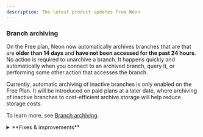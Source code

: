 ```yaml
---
description: The latest product updates from Neon
---
```


### Branch archiving

On the Free plan, Neon now automatically archives branches that are that are **older than 14 days** and **have not been accessed for the past 24 hours**. No action is required to unarchive a branch. It happens quickly and automatically when you connect to an archived branch, query it, or performing some other action that accesses the branch.

Currently, automatic archiving of inactive branches is only enabled on the Free Plan. It will be introduced on paid plans at a later date, where archiving of inactive branches to cost-efficient archive storage will help reduce storage costs.

To learn more, see [Branch archiving](/docs/guides/branch-archiving).

<details>

<summary>**Fixes & improvements**</summary>

- **Neon Console enhancements**

- **Neon API changes**

We've introduced several new endpoints for managing Neon Organizations. The new endpoints include:

- [Get organization details](https://api-docs.neon.tech/reference/getorganization)
- [Get organization members](https://api-docs.neon.tech/reference/getorganizationmembers)
- [Get organization member details](https://api-docs.neon.tech/reference/getorganizationmember)
- [Get organization invitation details](https://api-docs.neon.tech/reference/getorganizationinvitations)
- [Create organizations invitations](https://api-docs.neon.tech/reference/createorganizationinvitations)

</details>
